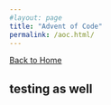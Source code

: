 ```yaml
---
#layout: page
title: "Advent of Code"
permalink: /aoc.html/
---
```


[Back to Home](./index.html)

## testing as well